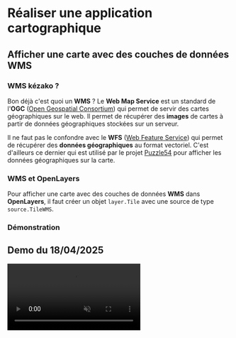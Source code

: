 # Réaliser une application cartographique

## Afficher une carte avec des couches de données WMS

### WMS kézako ?

Bon déjà c'est quoi un **WMS** ? Le **Web Map Service** est un standard de l'**OGC** ([Open Geospatial Consortium](https://fr.wikipedia.org/wiki/Open_Geospatial_Consortium)) 
qui permet de servir des cartes géographiques sur le web.
Il permet de récupérer des **images** de cartes à partir de données géographiques stockées sur un serveur.

Il ne faut pas le confondre avec le **WFS** ([Web Feature Service](https://fr.wikipedia.org/wiki/Web_Feature_Service)) 
qui permet de récupérer des **données géographiques** au format vectoriel.
C'est d'ailleurs ce dernier qui est utilisé par le projet [Puzzle54](/projects/creations/puzzle54/intro) pour afficher les données géographiques sur la carte.

### WMS et OpenLayers

Pour afficher une carte avec des couches de données **WMS** dans **OpenLayers**, il faut créer un objet `layer.Tile` avec une source de type `source.TileWMS`.

### Démonstration

## Demo du 18/04/2025

<video controls muted autoplay loop style="margin: 0 auto; max-width: 100%">
    <source src="/video/demo-atlas-vuejs.mp4" type="video/mp4">
    Your browser does not support the video tag. 
</video>